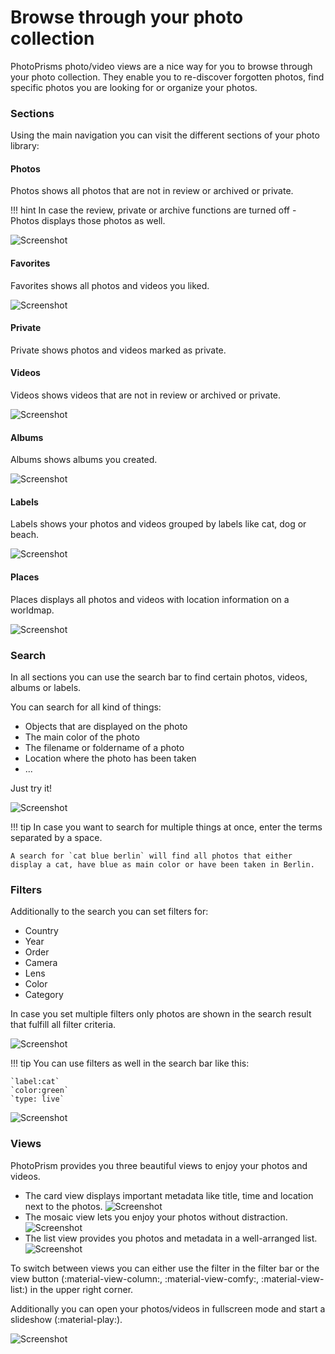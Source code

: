 # Browse through your photo collection #
PhotoPrisms photo/video views are a nice way for you to browse through your photo collection.
They enable you to re-discover forgotten photos, find specific photos you are looking for or organize your photos.

### Sections ###
Using the main navigation you can visit the different sections of your photo library:

#### Photos ####
Photos shows all photos that are not in review or archived or private.

!!! hint
    In case the review, private or archive functions are turned off - Photos displays those photos as well.
    
![Screenshot](img/photos-section.png)

#### Favorites ####
Favorites shows all photos and videos you liked.

![Screenshot](img/favorites-section.png)

#### Private ####
Private shows photos and videos marked as private.

#### Videos ####
Videos shows videos that are not in review or archived or private.

![Screenshot](img/video-section.png)

#### Albums ####
Albums shows albums you created.

![Screenshot](img/album-section.png)

#### Labels ####
Labels shows your photos and videos grouped by labels like cat, dog or beach.

![Screenshot](img/label-section.png)

#### Places ####
Places displays all photos and videos with location information on a worldmap.

![Screenshot](img/places-section.png)

### Search ###
In all sections you can use the search bar to find certain photos, videos, albums or labels.

You can search for all kind of things:

* Objects that are displayed on the photo
* The main color of the photo
* The filename or foldername of a photo
* Location where the photo has been taken
* ...

Just try it!

   ![Screenshot](img/search-beach.png)

!!! tip
    In case you want to search for multiple things at once, enter the terms separated by a space.
    
    A search for `cat blue berlin` will find all photos that either display a cat, have blue as main color or have been taken in Berlin.

### Filters ###
Additionally to the search you can set filters for:

* Country
* Year
* Order
* Camera
* Lens
* Color
* Category

In case you set multiple filters only photos are shown in the search result that fulfill all filter criteria.

 ![Screenshot](img/color-red.png)

!!! tip
    You can use filters as well in the search bar like this:
    
    `label:cat`
    `color:green`
    `type: live`
    
   ![Screenshot](img/color-green.png)
    
### Views ###
PhotoPrism provides you three beautiful views to enjoy your photos and videos.

* The card view displays important metadata like title, time and location next to the photos.
    ![Screenshot](img/card.png)
* The mosaic view lets you enjoy your photos without distraction.
    ![Screenshot](img/mosaic.png)
* The list view provides you photos and metadata in a  well-arranged list.
    ![Screenshot](img/list.png)

To switch between views you can either use the filter in the filter bar or the view button (:material-view-column:, :material-view-comfy:, :material-view-list:) in the upper right corner.


Additionally you can open your photos/videos in fullscreen mode and start a slideshow (:material-play:).

![Screenshot](img/slideshow.png)
